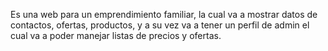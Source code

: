 Es una web para un emprendimiento familiar, la cual va a mostrar datos de contactos, ofertas, productos, y a su vez va a tener un perfil de admin el cual va a poder manejar listas de precios y ofertas.
